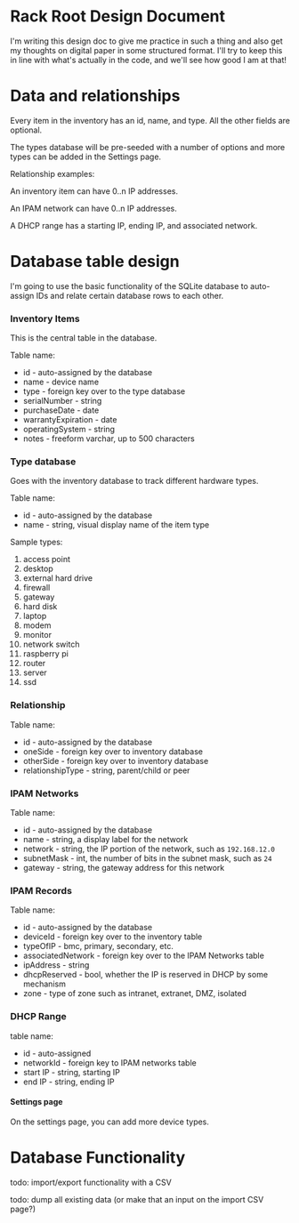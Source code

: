 # Rack Root Design Document

I'm writing this design doc to give me practice in such a thing and also get my thoughts on digital paper in some structured format. I'll try to keep this in line with what's actually in the code, and we'll see how good I am at that!



# Data and relationships

Every item in the inventory has an id, name, and type. All the other fields are optional.

The types database will be pre-seeded with a number of options and more types can be added in the Settings page.

Relationship examples:

An inventory item can have 0..n IP addresses.

An IPAM network can have 0..n IP addresses.

A DHCP range has a starting IP, ending IP, and associated network.

# Database table design

I'm going to use the basic functionality of the SQLite database to auto-assign IDs and relate certain database rows to each other.

### Inventory Items

This is the central table in the database.

Table name: 
- id - auto-assigned by the database
- name - device name
- type - foreign key over to the type database
- serialNumber - string
- purchaseDate - date
- warrantyExpiration - date
- operatingSystem - string
- notes - freeform varchar, up to 500 characters

### Type database

Goes with the inventory database to track different hardware types.

Table name:
- id - auto-assigned by the database
- name - string, visual display name of the item type

Sample types:
1. access point
1. desktop
1. external hard drive
1. firewall
1. gateway
1. hard disk
1. laptop
1. modem
1. monitor
1. network switch
1. raspberry pi
1. router
1. server
1. ssd

### Relationship
Table name: 
- id - auto-assigned by the database
- oneSide - foreign key over to inventory database
- otherSide - foreign key over to inventory database
- relationshipType - string, parent/child or peer 

### IPAM Networks
Table name: 
- id - auto-assigned by the database
- name - string, a display label for the network
- network - string, the IP portion of the network, such as `192.168.12.0`
- subnetMask - int, the number of bits in the subnet mask, such as `24`
- gateway - string, the gateway address for this network

### IPAM Records
Table name: 
- id - auto-assigned by the database
- deviceId - foreign key over to the inventory table
- typeOfIP - bmc, primary, secondary, etc.
- associatedNetwork - foreign key over to the IPAM Networks table
- ipAddress - string
- dhcpReserved - bool, whether the IP is reserved in DHCP by some mechanism
- zone - type of zone such as intranet, extranet, DMZ, isolated

### DHCP Range
table name:
- id - auto-assigned
- networkId - foreign key to IPAM networks table
- start IP - string, starting IP
- end IP - string, ending IP

#### Settings page

On the settings page, you can add more device types.

# Database Functionality

todo: import/export functionality with a CSV

todo: dump all existing data (or make that an input on the import CSV page?)
